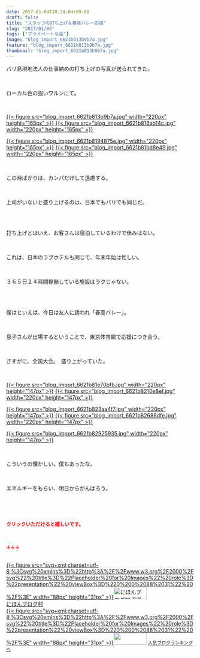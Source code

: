 ```yaml
---
date: 2017-01-04T18:34:04+09:00
draft: false
title: "スタッフの打ち上げ＆春高バレー応援"
slug: "2017/01/04"
tags: ["プライベートな話"]
image: "blog_import_6621b813b9b7a.jpg"
feature: "blog_import_6621b813b9b7a.jpg"
thumbnail: "blog_import_6621b813b9b7a.jpg"
---
```

<p>バリ島現地法人の仕事納めの打ち上げの写真が送られてきた。</p><p> </p><p>ローカル色の強いワルンにて。</p><p> </p><p><a href="blog_import_6621b814cff25.jpg">{{< figure src="blog_import_6621b813b9b7a.jpg" width="220px" height="165px" >}}</a> <a href="blog_import_6621b817c0be2.jpg">{{< figure src="blog_import_6621b816ab14c.jpg" width="220px" height="165px" >}}</a></p><p><a href="blog_import_6621b81a5d60c.jpg">{{< figure src="blog_import_6621b8194875e.jpg" width="220px" height="165px" >}}</a> <a href="blog_import_6621b81d036a3.jpg">{{< figure src="blog_import_6621b81bd8e49.jpg" width="220px" height="165px" >}}</a></p><p> </p><p>この時ばかりは、カンパだけして遠慮する。</p><p> </p><p>上司がいないと盛り上げるのは、日本でもバリでも同じだ。</p><p> </p><p><br/>打ち上げとはいえ、お客さんは宿泊しているわけで休みはない。</p><p> </p><p>これは、日本のラブホテルも同じで、年末年始は忙しい。</p><p> </p><p>３６５日２４時間稼働している施設はラクじゃない。</p><p> </p><p><br/>僕はといえば、今日は友人に誘われ「春高バレー」。</p><p> </p><p>息子さんが出場するということで、東京体育館で応援につき合う。</p><p> </p><p>さすがに、全国大会。　盛り上がっていた。</p><p> </p><p><a href="blog_import_6621b81f85515.jpg">{{< figure src="blog_import_6621b81e70bfb.jpg" width="220px" height="147px" >}}</a> <a href="blog_import_6621b8223ba8b.jpg">{{< figure src="blog_import_6621b8210e8ef.jpg" width="220px" height="147px" >}}</a></p><p><a href="blog_import_6621b824c8a2d.jpg">{{< figure src="blog_import_6621b823aa4f7.jpg" width="220px" height="147px" >}}</a> <a href="blog_import_6621b827a53e6.jpg">{{< figure src="blog_import_6621b82688dfe.jpg" width="220px" height="147px" >}}</a></p><p><a href="blog_import_6621b82a3c32e.jpg">{{< figure src="blog_import_6621b82925935.jpg" width="220px" height="147px" >}}</a></p><p> </p><p>こういうの懐かしい。僕もあったな。</p><p> </p><p>エネルギーをもらい、明日からがんばろう。</p><p> </p><p> </p><p><font color="#ff0000" size="2"><strong>クリックいただけると嬉しいです。</strong></font></p><p> </p><p><font color="#ff0000" size="2"><strong>↓↓↓</strong></font></p><p><br/><a href="ranking.html?p_cid=01260127" target="_blank">{{< figure src="svg+xml;charset=utf-8,%3Csvg%20xmlns%3D%22http%3A%2F%2Fwww.w3.org%2F2000%2Fsvg%22%20title%3D%22Placeholder%20for%20Images%22%20role%3D%22presentation%22%20viewBox%3D%220%200%2088%2031%22%20%2F%3E" width="88px" height="31px" >}}<noscript><img width="88" height="31" alt="にほんブログ村 海外生活ブログ バリ島情報へ" src="https://img-proxy.blog-video.jp/images?url=http%3A%2F%2Foverseas.blogmura.com%2Fbali%2Fimg%2Fbali88_31.gif" border="0"></noscript></a><br/><a href="ranking.html?p_cid=01260127" target="_blank">にほんブログ村</a><br/><a title="人気ブログランキングへ" href="link.php?1804582">{{< figure src="svg+xml;charset=utf-8,%3Csvg%20xmlns%3D%22http%3A%2F%2Fwww.w3.org%2F2000%2Fsvg%22%20title%3D%22Placeholder%20for%20Images%22%20role%3D%22presentation%22%20viewBox%3D%220%200%2088%2031%22%20%2F%3E" width="88px" height="31px" >}}<noscript><img width="88" height="31" src="https://blog.with2.net/img/banner/banner_22.gif" border="0"></noscript></a> <a style="font-size: 12px;" href="link.php?1804582">人気ブログランキングへ</a></p>

